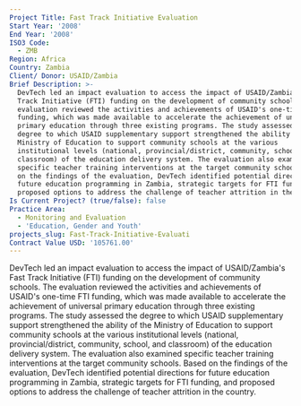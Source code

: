 ```yaml
---
Project Title: Fast Track Initiative Evaluation
Start Year: '2008'
End Year: '2008'
ISO3 Code:
  - ZMB
Region: Africa
Country: Zambia
Client/ Donor: USAID/Zambia
Brief Description: >-
  DevTech led an impact evaluation to access the impact of USAID/Zambia's Fast
  Track Initiative (FTI) funding on the development of community schools. The
  evaluation reviewed the activities and achievements of USAID's one-time FTI
  funding, which was made available to accelerate the achievement of universal
  primary education through three existing programs. The study assessed the
  degree to which USAID supplementary support strengthened the ability of the
  Ministry of Education to support community schools at the various
  institutional levels (national, provincial/district, community, school, and
  classroom) of the education delivery system. The evaluation also examined
  specific teacher training interventions at the target community schools. Based
  on the findings of the evaluation, DevTech identified potential directions for
  future education programming in Zambia, strategic targets for FTI funding, and
  proposed options to address the challenge of teacher attrition in the country.
Is Current Project? (true/false): false
Practice Area:
  - Monitoring and Evaluation
  - 'Education, Gender and Youth'
projects_slug: Fast-Track-Initiative-Evaluati
Contract Value USD: '105761.00'
---
```

DevTech led an impact evaluation to access the impact of USAID/Zambia's Fast Track Initiative (FTI) funding on the development of community schools. The evaluation reviewed the activities and achievements of USAID's one-time FTI funding, which was made available to accelerate the achievement of universal primary education through three existing programs. The study assessed the degree to which USAID supplementary support strengthened the ability of the Ministry of Education to support community schools at the various institutional levels (national, provincial/district, community, school, and classroom) of the education delivery system. The evaluation also examined specific teacher training interventions at the target community schools. Based on the findings of the evaluation, DevTech identified potential directions for future education programming in Zambia, strategic targets for FTI funding, and proposed options to address the challenge of teacher attrition in the country.